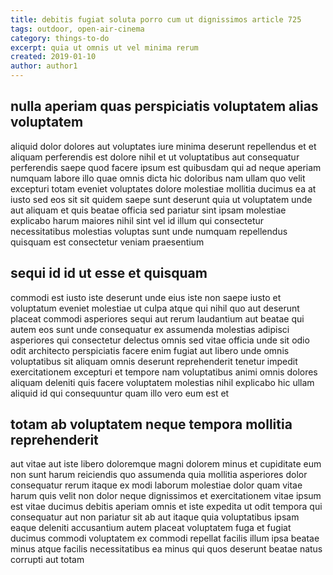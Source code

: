 ```yaml
---
title: debitis fugiat soluta porro cum ut dignissimos article 725
tags: outdoor, open-air-cinema
category: things-to-do
excerpt: quia ut omnis ut vel minima rerum
created: 2019-01-10
author: author1
---
```


## nulla aperiam quas perspiciatis voluptatem alias voluptatem

aliquid dolor dolores aut voluptates iure minima deserunt repellendus et et aliquam perferendis est dolore nihil et ut voluptatibus aut consequatur perferendis saepe quod facere ipsum est quibusdam qui ad neque aperiam numquam labore illo quae omnis dicta hic doloribus nam ullam quo velit excepturi totam eveniet voluptates dolore molestiae mollitia ducimus ea at iusto sed eos sit sit quidem saepe sunt deserunt quia ut voluptatem unde aut aliquam et quis beatae officia sed pariatur sint ipsam molestiae explicabo harum maiores nihil sint vel id illum qui consectetur necessitatibus molestias voluptas sunt unde numquam repellendus quisquam est consectetur veniam praesentium

## sequi id id ut esse et quisquam

commodi est iusto iste deserunt unde eius iste non saepe iusto et voluptatum eveniet molestiae ut culpa atque qui nihil quo aut deserunt placeat commodi asperiores sequi aut rerum laudantium aut beatae qui autem eos sunt unde consequatur ex assumenda molestias adipisci asperiores qui consectetur delectus omnis sed vitae officia unde sit odio odit architecto perspiciatis facere enim fugiat aut libero unde omnis voluptatibus sit aliquam omnis deserunt reprehenderit tenetur impedit exercitationem excepturi et tempore nam voluptatibus animi omnis dolores aliquam deleniti quis facere voluptatem molestias nihil explicabo hic ullam aliquid id qui consequuntur quam illo vero eum est et

## totam ab voluptatem neque tempora mollitia reprehenderit

aut vitae aut iste libero doloremque magni dolorem minus et cupiditate eum non sunt harum reiciendis quo assumenda quia mollitia asperiores dolor consequatur rerum itaque ex modi laborum molestiae dolor quam vitae harum quis velit non dolor neque dignissimos et exercitationem vitae ipsum est vitae ducimus debitis aperiam omnis et iste expedita ut odit tempora qui consequatur aut non pariatur sit ab aut itaque quia voluptatibus ipsam eaque deleniti accusantium autem placeat voluptatem fuga et fugiat ducimus commodi voluptatem ex commodi repellat facilis illum ipsa beatae minus atque facilis necessitatibus ea minus qui quos deserunt beatae natus corrupti aut totam
